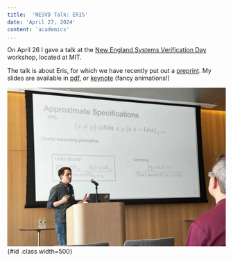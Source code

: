 ```yaml
---
title:  'NESVD Talk: ERIS'
date: 'April 27, 2024'
content: 'academics'
...
```


On April 26 I gave a talk at the [New England Systems Verification Day](https://svd.csail.mit.edu/2024/) workshop, located at MIT. 

The talk is about Eris, for which we have recently put out a [preprint](https://arxiv.org/abs/2404.14223).
My slides are available in [pdf](../pdf/Eris_Presentation_nonanimated.pdf), or [keynote](../pdf/Eris_presentation.pdf) (fancy animations!)


![](../img/Eris_talk.jpg "Me at a podium, with Eris slides projected in the background"){#id .class width=500} 




